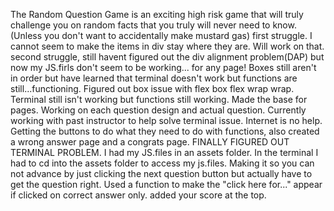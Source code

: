 The Random Question Game is an exciting high risk game that will truly challenge you on random facts that you truly will never need to know. (Unless you don't want to accidentally make mustard gas)
first struggle. I cannot seem to make the items in div stay where they are. Will work on that.
second struggle, still havent figured out the div alignment problem(DAP) but now my JS.firls don't seem to be working... for any page!
Boxes still aren't in order but have learned that terminal doesn't work but functions are still...functioning. 
Figured out box issue with flex box flex wrap wrap. Terminal still isn't working but functions still working. Made the base for pages.
Working on each question design and actual question. Currently working with past instructor to help solve terminal issue. Internet is no help.
Getting the buttons to do what they need to do with functions, also created a wrong answer page and a congrats page.
FINALLY FIGURED OUT TERMINAL PROBLEM. I had my JS.files in an assets folder. In the terminal I had to cd into the assets folder to access my js.files.
Making it so you can not advance by just clicking the next question button but actually have to get the question right. Used a function to make the "click here for..." appear if clicked on correct answer only.
added your score at the top.
